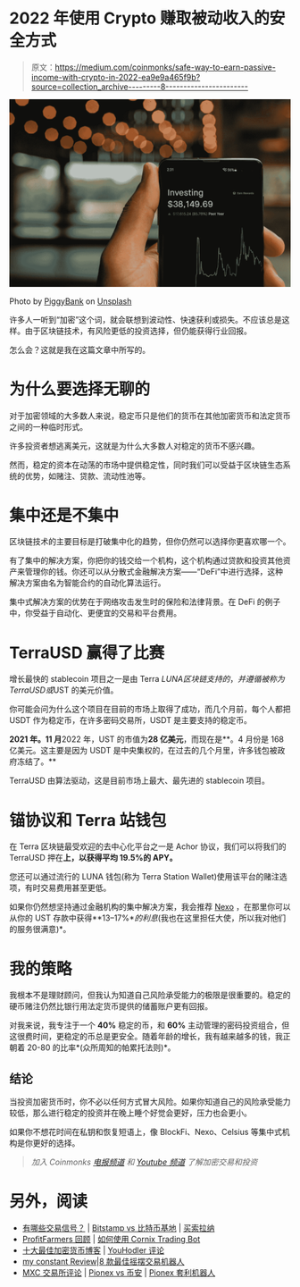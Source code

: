 # 2022 年使用 Crypto 赚取被动收入的安全方式

> 原文：<https://medium.com/coinmonks/safe-way-to-earn-passive-income-with-crypto-in-2022-ea9e9a465f9b?source=collection_archive---------8----------------------->

![](img/6e95d3a8b398f850a70693b327ca192a.png)

Photo by [PiggyBank](https://unsplash.com/@piggybank?utm_source=medium&utm_medium=referral) on [Unsplash](https://unsplash.com?utm_source=medium&utm_medium=referral)

许多人一听到“加密”这个词，就会联想到波动性、快速获利或损失。不应该总是这样。由于区块链技术，有风险更低的投资选择，但仍能获得行业回报。

怎么会？这就是我在这篇文章中所写的。

# 为什么要选择无聊的

对于加密领域的大多数人来说，稳定币只是他们的货币在其他加密货币和法定货币之间的一种临时形式。

许多投资者想逃离美元，这就是为什么大多数人对稳定的货币不感兴趣。

然而，稳定的资本在动荡的市场中提供稳定性，同时我们可以受益于区块链生态系统的优势，如赌注、贷款、流动性池等。

# 集中还是不集中

区块链技术的主要目标是打破集中化的趋势，但你仍然可以选择你更喜欢哪一个。

有了集中的解决方案，你把你的钱交给一个机构，这个机构通过贷款和投资其他资产来管理你的钱。你还可以从分散式金融解决方案——“DeFi”中进行选择，这种解决方案由名为智能合约的自动化算法运行。

集中式解决方案的优势在于网络攻击发生时的保险和法律背景。在 DeFi 的例子中，你受益于自动化、更便宜的交易和平台费用。

# TerraUSD 赢得了比赛

增长最快的 stablecoin 项目之一是由 Terra $LUNA 区块链支持的，并遵循被称为 TerraUSD 或$UST 的美元价值。

你可能会问为什么这个项目在目前的市场上取得了成功，而几个月前，每个人都把 USDT 作为稳定币，在许多密码交易所，USDT 是主要支持的稳定币。

**2021 年。11 月**2022 年，UST 的市值为**28 亿美元**，而现在是**。4 月份是 168 亿美元。这主要是因为 USDT 是中央集权的，在过去的几个月里，许多钱包被政府冻结了。**

TerraUSD 由算法驱动，这是目前市场上最大、最先进的 stablecoin 项目。

# 锚协议和 Terra 站钱包

在 Terra 区块链最受欢迎的去中心化平台之一是 Achor 协议，我们可以将我们的 TerraUSD 押在**上，以获得平均 19.5%的 APY。**

您还可以通过流行的 LUNA 钱包(称为 Terra Station Wallet)使用该平台的赌注选项，有时交易费用甚至更低。

如果你仍然想坚持通过金融机构的集中解决方案，我会推荐 [Nexo](https://nexo.sjv.io/6bDdJQ) ，在那里你可以从你的 UST 存款中获得**13–17%**的利息*(我也在这里担任大使，所以我对他们的服务很满意)*。

# 我的策略

我根本不是理财顾问，但我认为知道自己风险承受能力的极限是很重要的。稳定的硬币赌注仍然比银行用法定货币提供的储蓄账户更有回报。

对我来说，我专注于一个 **40%** 稳定的币，和 **60%** 主动管理的密码投资组合，但这很费时间，更稳定的币总是更安全。随着年龄的增长，我有越来越多的钱，我正朝着 20-80 的比率*(众所周知的帕累托法则)*。

## 结论

当投资加密货币时，你不必以任何方式冒大风险。如果你知道自己的风险承受能力较低，那么进行稳定的投资并在晚上睡个好觉会更好，压力也会更小。

如果你不想花时间在私钥和恢复短语上，像 BlockFi、Nexo、Celsius 等集中式机构是你更好的选择。

> *加入 Coinmonks* [*电报频道*](https://t.me/coincodecap) *和* [*Youtube 频道*](https://www.youtube.com/c/coinmonks/videos) *了解加密交易和投资*

# 另外，阅读

*   [有哪些交易信号？](https://coincodecap.com/trading-signal) | [Bitstamp vs 比特币基地](https://coincodecap.com/bitstamp-coinbase) | [买索拉纳](https://coincodecap.com/buy-solana)
*   [ProfitFarmers 回顾](https://coincodecap.com/profitfarmers-review) | [如何使用 Cornix Trading Bot](https://coincodecap.com/cornix-trading-bot)
*   [十大最佳加密货币博客](https://coincodecap.com/best-cryptocurrency-blogs) | [YouHodler 评论](https://coincodecap.com/youhodler-review)
*   [my constant Review](https://coincodecap.com/myconstant-review)|[8 款最佳摇摆交易机器人](https://coincodecap.com/best-swing-trading-bots)
*   [MXC 交易所评论](/coinmonks/mxc-exchange-review-3af0ec1cba8c) | [Pionex vs 币安](https://coincodecap.com/pionex-vs-binance) | [Pionex 套利机器人](https://coincodecap.com/pionex-arbitrage-bot)